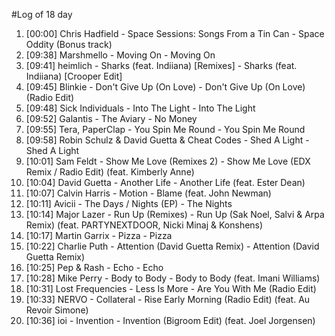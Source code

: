 #Log of 18 day

1. [00:00] Chris Hadfield - Space Sessions: Songs From a Tin Can - Space Oddity (Bonus track)
1. [09:38] Marshmello - Moving On - Moving On
1. [09:41] heimlich - Sharks (feat. Indiiana) [Remixes] - Sharks (feat. Indiiana) [Crooper Edit]
1. [09:45] Blinkie - Don't Give Up (On Love) - Don't Give Up (On Love) (Radio Edit)
1. [09:48] Sick Individuals - Into The Light - Into The Light
1. [09:52] Galantis - The Aviary - No Money
1. [09:55] Tera, PaperClap - You Spin Me Round - You Spin Me Round
1. [09:58] Robin Schulz & David Guetta & Cheat Codes - Shed A Light - Shed A Light
1. [10:01] Sam Feldt - Show Me Love (Remixes 2) - Show Me Love (EDX Remix / Radio Edit) (feat. Kimberly Anne)
1. [10:04] David Guetta - Another Life - Another Life (feat. Ester Dean)
1. [10:07] Calvin Harris - Motion - Blame (feat. John Newman)
1. [10:11] Avicii - The Days / Nights (EP) - The Nights
1. [10:14] Major Lazer - Run Up (Remixes) - Run Up (Sak Noel, Salvi & Arpa Remix) (feat. PARTYNEXTDOOR, Nicki Minaj & Konshens)
1. [10:17] Martin Garrix - Pizza - Pizza
1. [10:22] Charlie Puth - Attention (David Guetta Remix) - Attention (David Guetta Remix)
1. [10:25] Pep & Rash - Echo - Echo
1. [10:28] Mike Perry - Body to Body - Body to Body (feat. Imani Williams)
1. [10:31] Lost Frequencies - Less Is More - Are You With Me (Radio Edit)
1. [10:33] NERVO - Collateral - Rise Early Morning (Radio Edit) (feat. Au Revoir Simone)
1. [10:36] ioi - Invention - Invention (Bigroom Edit) (feat. Joel Jorgensen)
